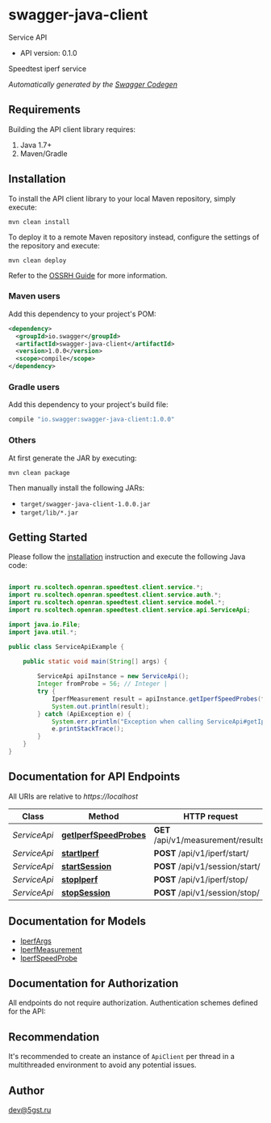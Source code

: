 # swagger-java-client

Service API
- API version: 0.1.0

Speedtest iperf service


*Automatically generated by the [Swagger Codegen](https://github.com/swagger-api/swagger-codegen)*


## Requirements

Building the API client library requires:
1. Java 1.7+
2. Maven/Gradle

## Installation

To install the API client library to your local Maven repository, simply execute:

```shell
mvn clean install
```

To deploy it to a remote Maven repository instead, configure the settings of the repository and execute:

```shell
mvn clean deploy
```

Refer to the [OSSRH Guide](http://central.sonatype.org/pages/ossrh-guide.html) for more information.

### Maven users

Add this dependency to your project's POM:

```xml
<dependency>
  <groupId>io.swagger</groupId>
  <artifactId>swagger-java-client</artifactId>
  <version>1.0.0</version>
  <scope>compile</scope>
</dependency>
```

### Gradle users

Add this dependency to your project's build file:

```groovy
compile "io.swagger:swagger-java-client:1.0.0"
```

### Others

At first generate the JAR by executing:

```shell
mvn clean package
```

Then manually install the following JARs:

* `target/swagger-java-client-1.0.0.jar`
* `target/lib/*.jar`

## Getting Started

Please follow the [installation](#installation) instruction and execute the following Java code:

```java

import ru.scoltech.openran.speedtest.client.service.*;
import ru.scoltech.openran.speedtest.client.service.auth.*;
import ru.scoltech.openran.speedtest.client.service.model.*;
import ru.scoltech.openran.speedtest.client.service.api.ServiceApi;

import java.io.File;
import java.util.*;

public class ServiceApiExample {

    public static void main(String[] args) {
        
        ServiceApi apiInstance = new ServiceApi();
        Integer fromProbe = 56; // Integer | 
        try {
            IperfMeasurement result = apiInstance.getIperfSpeedProbes(fromProbe);
            System.out.println(result);
        } catch (ApiException e) {
            System.err.println("Exception when calling ServiceApi#getIperfSpeedProbes");
            e.printStackTrace();
        }
    }
}

```

## Documentation for API Endpoints

All URIs are relative to *https://localhost*

Class | Method | HTTP request | Description
------------ | ------------- | ------------- | -------------
*ServiceApi* | [**getIperfSpeedProbes**](docs/ServiceApi.md#getIperfSpeedProbes) | **GET** /api/v1/measurement/results/ | 
*ServiceApi* | [**startIperf**](docs/ServiceApi.md#startIperf) | **POST** /api/v1/iperf/start/ | 
*ServiceApi* | [**startSession**](docs/ServiceApi.md#startSession) | **POST** /api/v1/session/start/ | 
*ServiceApi* | [**stopIperf**](docs/ServiceApi.md#stopIperf) | **POST** /api/v1/iperf/stop/ | 
*ServiceApi* | [**stopSession**](docs/ServiceApi.md#stopSession) | **POST** /api/v1/session/stop/ | 


## Documentation for Models

 - [IperfArgs](docs/IperfArgs.md)
 - [IperfMeasurement](docs/IperfMeasurement.md)
 - [IperfSpeedProbe](docs/IperfSpeedProbe.md)


## Documentation for Authorization

All endpoints do not require authorization.
Authentication schemes defined for the API:

## Recommendation

It's recommended to create an instance of `ApiClient` per thread in a multithreaded environment to avoid any potential issues.

## Author

dev@5gst.ru

